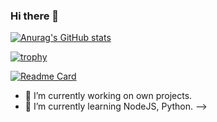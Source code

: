 ### Hi there 👋

[![Anurag's GitHub stats](https://github-readme-stats.vercel.app/api?username=AlekGDEV&show_icons=true&theme=midnight-purple)](https://github.com/anuraghazra/github-readme-stats)

[![trophy](https://github-profile-trophy.vercel.app/?username=AlekGDEV)](https://github.com/ryo-ma/github-profile-trophy)

[![Readme Card](https://github-readme-stats.vercel.app/api/pin/?username=AlekGDEV&repo=AlekGDEV.github.io&theme=midnight-purple)](https://github.com/anuraghazra/github-readme-stats)

- 🔭 I’m currently working on own projects.
- 🌱 I’m currently learning NodeJS, Python.
-->
